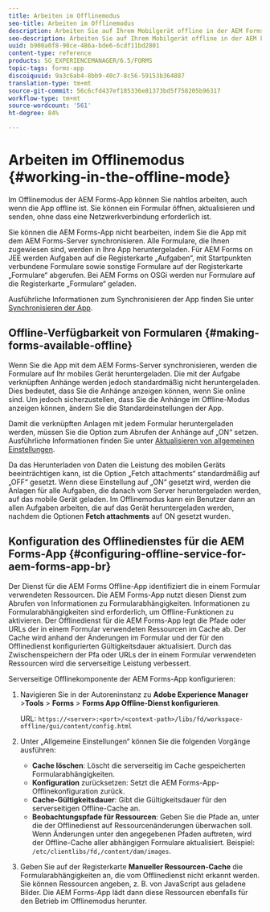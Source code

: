 ```yaml
---
title: Arbeiten im Offlinemodus
seo-title: Arbeiten im Offlinemodus
description: Arbeiten Sie auf Ihrem Mobilgerät offline in der AEM Forms-App, wenn Sie sich außerhalb der Reichweite Ihres AEM Forms-Netzwerks oder vollständig im Offlinemodus befinden.
seo-description: Arbeiten Sie auf Ihrem Mobilgerät offline in der AEM Forms-App, wenn Sie sich außerhalb der Reichweite Ihres AEM Forms-Netzwerks oder vollständig im Offlinemodus befinden.
uuid: b900a0f8-90ce-486a-bde6-6cdf11bd2801
content-type: reference
products: SG_EXPERIENCEMANAGER/6.5/FORMS
topic-tags: forms-app
discoiquuid: 9a3c6ab4-8bb9-40c7-8c56-59153b364887
translation-type: tm+mt
source-git-commit: 56c6cfd437ef185336e81373bd5f758205b96317
workflow-type: tm+mt
source-wordcount: '561'
ht-degree: 84%

---
```



# Arbeiten im Offlinemodus {#working-in-the-offline-mode}

Im Offlinemodus der AEM Forms-App können Sie nahtlos arbeiten, auch wenn die App offline ist. Sie können ein Formular öffnen, aktualisieren und senden, ohne dass eine Netzwerkverbindung erforderlich ist.

Sie können die AEM Forms-App nicht bearbeiten, indem Sie die App mit dem AEM Forms-Server synchronisieren. Alle Formulare, die Ihnen zugewiesen sind, werden in Ihre App heruntergeladen. Für AEM Forms on JEE werden Aufgaben auf die Registerkarte „Aufgaben“, mit Startpunkten verbundene Formulare sowie sonstige Formulare auf der Registerkarte „Formulare“ abgerufen. Bei AEM Forms on OSGi werden nur Formulare auf die Registerkarte „Formulare“ geladen.

Ausführliche Informationen zum Synchronisieren der App finden Sie unter [Synchronisieren der App](/help/forms/using/sync-app.md).

## Offline-Verfügbarkeit von Formularen  {#making-forms-available-offline}

Wenn Sie die App mit dem AEM Forms-Server synchronisieren, werden die Formulare auf Ihr mobiles Gerät heruntergeladen. Die mit der Aufgabe verknüpften Anhänge werden jedoch standardmäßig nicht heruntergeladen. Dies bedeutet, dass Sie die Anhänge anzeigen können, wenn Sie online sind. Um jedoch sicherzustellen, dass Sie die Anhänge im Offline-Modus anzeigen können, ändern Sie die Standardeinstellungen der App.

Damit die verknüpften Anlagen mit jedem Formular heruntergeladen werden, müssen Sie die Option zum Abrufen der Anhänge auf „ON“ setzen. Ausführliche Informationen finden Sie unter [Aktualisieren von allgemeinen Einstellungen](/help/forms/using/update-general-settings.md).

Da das Herunterladen von Daten die Leistung des mobilen Geräts beeinträchtigen kann, ist die Option „Fetch attachments“ standardmäßig auf „OFF“ gesetzt. Wenn diese Einstellung auf „ON“ gesetzt wird, werden die Anlagen für alle Aufgaben, die danach vom Server heruntergeladen werden, auf das mobile Gerät geladen. Im Offlinemodus kann ein Benutzer dann an allen Aufgaben arbeiten, die auf das Gerät heruntergeladen werden, nachdem die Optionen **Fetch attachments** auf ON gesetzt wurden.

## Konfiguration des Offlinedienstes für die AEM Forms-App {#configuring-offline-service-for-aem-forms-app-br}

Der Dienst für die AEM Forms Offline-App identifiziert die in einem Formular verwendeten Ressourcen. Die AEM Forms-App nutzt diesen Dienst zum Abrufen von Informationen zu Formularabhängigkeiten. Informationen zu Formularabhängigkeiten sind erforderlich, um Offline-Funktionen zu aktivieren. Der Offlinedienst für die AEM Forms-App legt die Pfade oder URLs der in einem Formular verwendeten Ressourcen im Cache ab. Der Cache wird anhand der Änderungen im Formular und der für den Offlinedienst konfigurierten Gültigkeitsdauer aktualisiert. Durch das Zwischenspeichern der Pfa oder URLs der in einem Formular verwendeten Ressourcen wird die serverseitige Leistung verbessert.

Serverseitige Offlinekomponente der AEM Forms-App konfigurieren:

1. Navigieren Sie in der Autoreninstanz zu **Adobe Experience Manager** >**Tools** > **Forms** > **Forms App Offline-Dienst konfigurieren**.

   URL: `https://<server>:<port>/<context-path>/libs/fd/workspace-offline/gui/content/config.html`

1. Unter „Allgemeine Einstellungen“ können Sie die folgenden Vorgänge ausführen:

   * **Cache löschen**: Löscht die serverseitig im Cache gespeicherten Formularabhängigkeiten.
   * **Konfiguration** zurücksetzen: Setzt die AEM Forms-App-Offlinekonfiguration zurück.
   * **Cache-Gültigkeitsdauer**: Gibt die Gültigkeitsdauer für den serverseitigen Offline-Cache an.
   * **Beobachtungspfade für Ressourcen**: Geben Sie die Pfade an, unter die der Offlinedienst auf Ressourcenänderungen überwachen soll. Wenn Änderungen unter den angegebenen Pfaden auftreten, wird der Offline-Cache aller abhängigen Formulare aktualisiert. Beispiel: `/etc/clientlibs/fd,/content/dam/images`.

1. Geben Sie auf der Registerkarte **Manueller Ressourcen-Cache** die Formularabhängigkeiten an, die vom Offlinedienst nicht erkannt werden. Sie können Ressourcen angeben, z. B. von JavaScript aus geladene Bilder. Die AEM Forms-App lädt dann diese Ressourcen ebenfalls für den Betrieb im Offlinemodus herunter.
